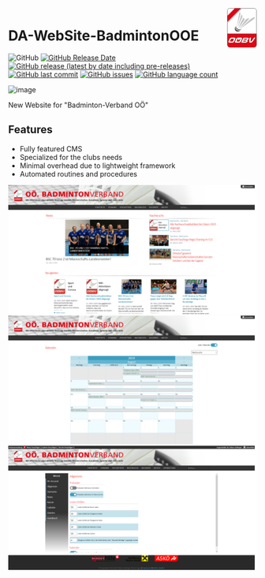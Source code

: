 <img align="right" width="auto" height="80" src="https://github.com/TobiHatti/DA-WebSite-BadmintonOOE/blob/master/content/ooebv.png">

# DA-WebSite-BadmintonOOE

![GitHub](https://img.shields.io/github/license/TobiHatti/DA-WebSite-BadmintonOOE)
[![GitHub Release Date](https://img.shields.io/github/release-date-pre/TobiHatti/DA-WebSite-BadmintonOOE)](https://github.com/TobiHatti/DA-WebSite-BadmintonOOE/releases)
[![GitHub release (latest by date including pre-releases)](https://img.shields.io/github/v/release/TobiHatti/DA-WebSite-BadmintonOOE?include_prereleases)](https://github.com/TobiHatti/DA-WebSite-BadmintonOOE/releases)
[![GitHub last commit](https://img.shields.io/github/last-commit/TobiHatti/DA-WebSite-BadmintonOOE)](https://github.com/TobiHatti/DA-WebSite-BadmintonOOE/commits/master)
[![GitHub issues](https://img.shields.io/github/issues-raw/TobiHatti/DA-WebSite-BadmintonOOE)](https://github.com/TobiHatti/DA-WebSite-BadmintonOOE/issues)
[![GitHub language count](https://img.shields.io/github/languages/count/TobiHatti/DA-WebSite-BadmintonOOE)](https://github.com/TobiHatti/DA-WebSite-BadmintonOOE)

![image](https://endev.at/content/projects/Website-BadmintonOOE/BadmintonOOE_Banner_300.png)

New Website for "Badminton-Verband OÖ"

## Features
- Fully featured CMS
- Specialized for the clubs needs
- Minimal overhead due to lightweight framework
- Automated routines and procedures

![image](https://github.com/TobiHatti/DA-WebSite-BadmintonOOE/blob/master/ooebv_sample_01.png)
![image](https://github.com/TobiHatti/DA-WebSite-BadmintonOOE/blob/master/ooebv_sample_02.png)
![image](https://github.com/TobiHatti/DA-WebSite-BadmintonOOE/blob/master/ooebv_sample_03.png)

